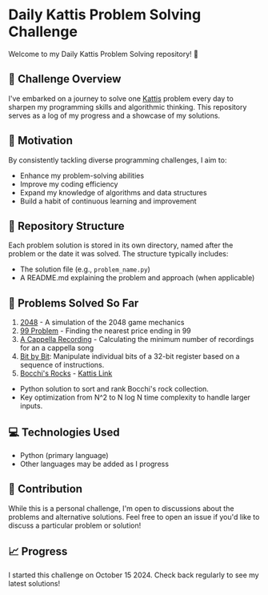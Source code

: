 # Daily Kattis Problem Solving Challenge

Welcome to my Daily Kattis Problem Solving repository! 👋

## 🎯 Challenge Overview

I've embarked on a journey to solve one [Kattis](https://open.kattis.com/) problem every day to sharpen my programming skills and algorithmic thinking. This repository serves as a log of my progress and a showcase of my solutions.

## 🚀 Motivation

By consistently tackling diverse programming challenges, I aim to:
- Enhance my problem-solving abilities
- Improve my coding efficiency
- Expand my knowledge of algorithms and data structures
- Build a habit of continuous learning and improvement

## 📁 Repository Structure

Each problem solution is stored in its own directory, named after the problem or the date it was solved. The structure typically includes:

- The solution file (e.g., `problem_name.py`)
- A README.md explaining the problem and approach (when applicable)

## 🧩 Problems Solved So Far

1. [2048](./2048/README.md) - A simulation of the 2048 game mechanics
2. [99 Problem](./99-Problem/README.md) - Finding the nearest price ending in 99
3. [A Cappella Recording](./a-capella-recording/README.md) - Calculating the minimum number of recordings for an a cappella song
4. [Bit by Bit](./bit-by-bit/README.md): Manipulate individual bits of a 32-bit register based on a sequence of instructions.
5. [Bocchi's Rocks](Bocchi's-Rocks/README.md) - [Kattis Link](https://open.kattis.com/problems/bocchinorokku)
  - Python solution to sort and rank Bocchi's rock collection.
  - Key optimization from N^2 to N log N time complexity to handle larger inputs.

## 💻 Technologies Used

- Python (primary language)
- Other languages may be added as I progress

## 🤝 Contribution

While this is a personal challenge, I'm open to discussions about the problems and alternative solutions. Feel free to open an issue if you'd like to discuss a particular problem or solution!

## 📈 Progress

I started this challenge on October 15 2024. Check back regularly to see my latest solutions!

